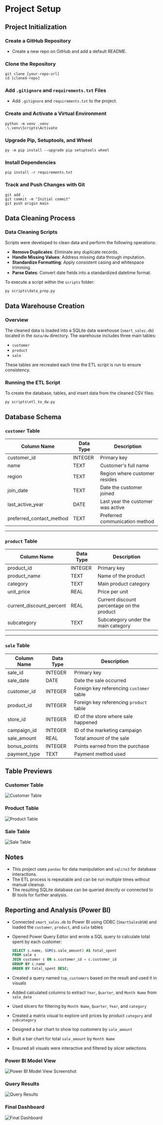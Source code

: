# Project Setup

## Project Initialization

### Create a GitHub Repository
- Create a new repo on GitHub and add a default README.

### Clone the Repository
```shell
git clone [your-repo-url]
cd [cloned-repo]
```

### Add `.gitignore` and `requirements.txt` Files
- Add `.gitignore` and `requirements.txt` to the project.

### Create and Activate a Virtual Environment
```shell
python -m venv .venv
.\.venv\Scripts\Activate
```

### Upgrade Pip, Setuptools, and Wheel
```shell
py -m pip install --upgrade pip setuptools wheel
```

### Install Dependencies
```shell
pip install -r requirements.txt
```

### Track and Push Changes with Git
```shell
git add .
git commit -m "Initial commit"
git push origin main
```

## Data Cleaning Process

### Data Cleaning Scripts

Scripts were developed to clean data and perform the following operations:

- **Remove Duplicates**: Eliminate any duplicate records.
- **Handle Missing Values**: Address missing data through imputation.
- **Standardize Formatting**: Apply consistent casing and whitespace trimming.
- **Parse Dates**: Convert date fields into a standardized datetime format.

To execute a script within the `scripts` folder:

```shell
py scripts\data_prep.py
```

## Data Warehouse Creation

### Overview

The cleaned data is loaded into a SQLite data warehouse (`smart_sales.db`) located in the `data/dw` directory. The warehouse includes three main tables:

- `customer`
- `product`
- `sale`

These tables are recreated each time the ETL script is run to ensure consistency.

### Running the ETL Script

To create the database, tables, and insert data from the cleaned CSV files:

```shell
py scripts\etl_to_dw.py
```
## Database Schema

### `customer` Table

| Column Name              | Data Type | Description                          |
|--------------------------|-----------|--------------------------------------|
| customer_id              | INTEGER   | Primary key                          |
| name                     | TEXT      | Customer's full name                 |
| region                   | TEXT      | Region where customer resides        |
| join_date                | TEXT      | Date the customer joined             |
| last_active_year         | DATE      | Last year the customer was active    |
| preferred_contact_method | TEXT      | Preferred communication method       |

---

### `product` Table

| Column Name              | Data Type | Description                                |
|--------------------------|-----------|--------------------------------------------|
| product_id               | INTEGER   | Primary key                                |
| product_name             | TEXT      | Name of the product                        |
| category                 | TEXT      | Main product category                      |
| unit_price               | REAL      | Price per unit                             |
| current_discount_percent | REAL      | Current discount percentage on the product |
| subcategory              | TEXT      | Subcategory under the main category        |

---

### `sale` Table

| Column Name   | Data Type | Description                                |
|---------------|-----------|--------------------------------------------|
| sale_id       | INTEGER   | Primary key                                |
| sale_date     | DATE      | Date the sale occurred                     |
| customer_id   | INTEGER   | Foreign key referencing `customer` table   |
| product_id    | INTEGER   | Foreign key referencing `product` table    |
| store_id      | INTEGER   | ID of the store where sale happened        |
| campaign_id   | INTEGER   | ID of the marketing campaign               |
| sale_amount   | REAL      | Total amount of the sale                   |
| bonus_points  | INTEGER   | Points earned from the purchase            |
| payment_type  | TEXT      | Payment method used                        |


## Table Previews

### Customer Table
![Customer Table](customer_table_screenshot.png)

### Product Table
![Product Table](product_table_screenshot.png)

### Sale Table
![Sale Table](sale_table_screenshot.png)

## Notes

- This project uses `pandas` for data manipulation and `sqlite3` for database interactions.
- The ETL process is repeatable and can be run multiple times without manual cleanup.
- The resulting SQLite database can be queried directly or connected to BI tools for further analysis.


## Reporting and Analysis (Power BI)

- Connected `smart_sales.db` to Power BI using ODBC (`SmartSalesDSN`) and loaded the `customer`, `product`, and `sale` tables  
- Opened Power Query Editor and wrote a SQL query to calculate total spent by each customer:  
  ```sql
  SELECT c.name, SUM(s.sale_amount) AS total_spent
  FROM sale s
  JOIN customer c ON s.customer_id = c.customer_id
  GROUP BY c.name
  ORDER BY total_spent DESC;
  ```

- Created a query named `top_customers` based on the result and used it in visuals  
- Added calculated columns to extract `Year`, `Quarter`, and `Month Name` from `sale_date`  
- Used slicers for filtering by `Month Name`, `Quarter`, `Year`, and `category`  
- Created a matrix visual to explore unit prices by product `category` and `subcategory`  
- Designed a bar chart to show top customers by `sale_amount`  
- Built a bar chart for total `sale_amount` by `Month Name`  
- Ensured all visuals were interactive and filtered by slicer selections  

### Power BI Model View
![Power BI Model View Screenshot](power_bi_model_view_screenshot.png)

### Query Results
![Query Results](query_results_screenshot.png)

### Final Dashboard
![Final Dashboard](final_dashboard_screenshot.png)
